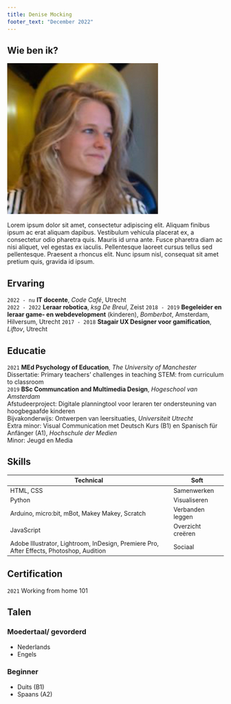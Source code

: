 ```yaml
---
title: Denise Mocking
footer_text: "December 2022"
---
```

## Wie ben ik?

<img class="profile-picture" src="profile.jpg">

Lorem ipsum dolor sit amet, consectetur adipiscing elit. Aliquam finibus ipsum ac erat aliquam dapibus. Vestibulum vehicula placerat ex, a consectetur odio pharetra quis. Mauris id urna ante. Fusce pharetra diam ac nisi aliquet, vel egestas ex iaculis. Pellentesque laoreet cursus tellus sed pellentesque. Praesent a rhoncus elit. Nunc ipsum nisl, consequat sit amet pretium quis, gravida id ipsum.

## Ervaring
`2022 - nu`
**IT docente**, *Code Café*, Utrecht\
`2022 - 2022`
**Leraar robotica**, *ksg De Breul*, Zeist
`2018 - 2019`
**Begeleider en leraar game- en webdevelopment** (kinderen), *Bomberbot*, Amsterdam, Hilversum, Utrecht
`2017 - 2018`
**Stagair UX Designer voor gamification**, *Liftov*, Utrecht

## Educatie
`2021`
**MEd Psychology of Education**, *The University of Manchester*\
Dissertatie: Primary teachers’ challenges in teaching STEM: from curriculum to classroom\
`2019`
**BSc Communcation and Multimedia Design**, *Hogeschool van Amsterdam*\
Afstudeerproject: Digitale planningtool voor leraren ter ondersteuning van hoogbegaafde kinderen\
Bijvakonderwijs: Ontwerpen van leersituaties, *Universiteit Utrecht*\
Extra minor: Visual Communication met Deutsch Kurs (B1) en Spanisch für Anfänger (A1), *Hochschule der Medien*\
Minor: Jeugd en Media

## Skills

| Technical          | Soft                 |
| ------------------ | -------------------- |
| HTML, CSS          | Samenwerken          |
| Python             | Visualiseren
| Arduino, micro:bit, mBot, Makey Makey, Scratch | Verbanden leggen |
| JavaScript         | Overzicht creëren |
| Adobe Illustrator, Lightroom, InDesign, Premiere Pro, After Effects, Photoshop, Audition | Sociaal

## Certification

`2021`
Working from home 101

## Talen
### Moedertaal/ gevorderd
- Nederlands
- Engels
### Beginner
- Duits (B1)
- Spaans (A2)
